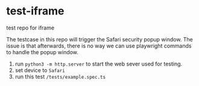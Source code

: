 # test-iframe
test repo for iframe

The testcase in this repo will trigger the Safari security popup window.
The issue is that afterwards, there is no way we can use playwright commands to handle the popup window.

1. run `python3 -m http.server` to start the web sever used for testing.
2. set device to `Safari`
3. run this test `/tests/example.spec.ts`
